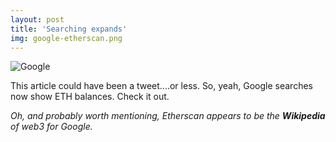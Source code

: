 ```yaml
---
layout: post
title: 'Searching expands'
img: google-etherscan.png
---
```


![Google]({{site.url}}/assets/img/google-etherscan.png)

This article could have been a tweet....or less. So, yeah, Google searches now show ETH balances. Check it out.

_Oh, and probably worth mentioning, Etherscan appears to be the **Wikipedia** of web3 for Google._